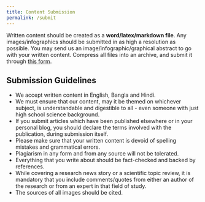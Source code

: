 ```yaml
---
title: Content Submission
permalink: /submit
---
```


Written content should be created as a **word/latex/markdown file**. Any images/infographics should be submitted in as high a resolution as possible. You may send us an image/infographic/graphical abstract to go with your written content. Compress all files into an archive, and submit it through [this form](site.data.socials["submit-form"]).

## Submission Guidelines
- We accept written content in English, Bangla and Hindi. 
- We must ensure that our content, may it be themed on whichever subject, is understandable and digestible to all - even someone with just high school science background. 
- If you submit articles which have been published elsewhere or in your personal blog, you should declare the terms involved with the publication, during submission itself.
- Please make sure that your written content is devoid of spelling mistakes and grammatical errors.
- Plagiarism in any form and from any source will not be tolerated.
- Everything that you write about should be fact-checked and backed by references.
- While covering a research news story or a scientific topic review, it is mandatory that you include comments/quotes from either an author of the research or from an expert in that field of study.
- The sources of all images should be cited.

